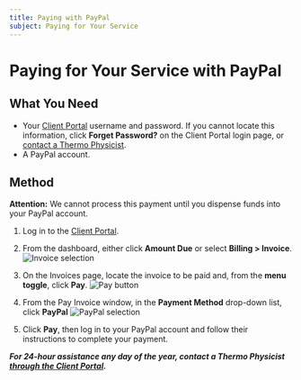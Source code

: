 ```yaml
---
title: Paying with PayPal
subject: Paying for Your Service
---
```


# Paying for Your Service with PayPal

## What You Need
* Your [Client Portal](https://www.thermo.io/login/) username and password. If you cannot locate this information, click **Forget Password?** on the Client Portal login page, or [contact a Thermo Physicist](mailto:physicists@thermo.io).
* A PayPal account.

## Method

**Attention:** We cannot process this payment until you dispense funds into your PayPal account. 

1. Log in to the [Client Portal](https://www.thermo.io/login/).
2. From the dashboard, either click **Amount Due** or select **Billing > Invoice**.
   ![Invoice selection](https://raw.githubusercontent.com/thermoio/docs/master/images/paying-with-account-credit/2017-11-14_19-14-12.png)

3. On the Invoices page, locate the invoice to be paid and, from the **menu toggle**, click **Pay**. 
   ![Pay button](https://raw.githubusercontent.com/thermoio/docs/master/images/paying-with-account-credit/2017-11-14_19-18-31.png)
   
4. From the Pay Invoice window, in the **Payment Method** drop-down list, click **PayPal**
   ![PayPal selection](https://raw.githubusercontent.com/thermoio/docs/master/images/paying-with-paypal/2017-11-14_19-47-00.png)
   
5. Click **Pay**, then log in to your PayPal account and follow their instructions to complete your payment.

**_For 24-hour assistance any day of the year, contact a Thermo Physicist [through the Client Portal](https://core.thermo.io/login/)._**
